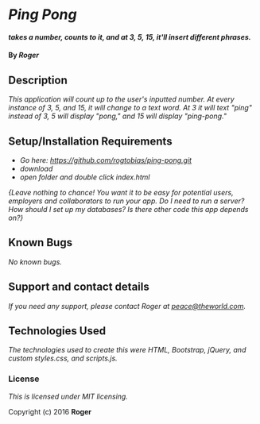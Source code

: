 # _Ping Pong_

#### _takes a number, counts to it, and at 3, 5, 15, it'll insert different phrases._

#### By _**Roger**_

## Description

_This application will count up to the user's inputted number. At every instance of 3, 5, and 15, it will change to a text word. At 3 it will text "ping" instead of 3, 5 will display "pong," and 15 will display "ping-pong."_

## Setup/Installation Requirements

* _Go here: https://github.com/rogtobias/ping-pong.git_
* _download_
* _open folder and double click index.html_


_{Leave nothing to chance! You want it to be easy for potential users, employers and collaborators to run your app. Do I need to run a server? How should I set up my databases? Is there other code this app depends on?}_

## Known Bugs

_No known bugs._

## Support and contact details

_If you need any support, please contact Roger at peace@theworld.com._

## Technologies Used

_The technologies used to create this were HTML, Bootstrap, jQuery, and custom styles.css, and scripts.js._

### License

*This is licensed under MIT licensing.*

Copyright (c) 2016 **Roger**
